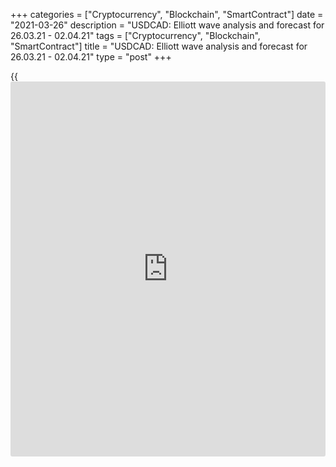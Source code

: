 +++
categories = ["Cryptocurrency", "Blockchain", "SmartContract"]
date = "2021-03-26"
description = "USDCAD: Elliott wave analysis and forecast for 26.03.21 - 02.04.21"
tags = ["Cryptocurrency", "Blockchain", "SmartContract"]
title = "USDCAD: Elliott wave analysis and forecast for 26.03.21 - 02.04.21"
type = "post"
+++

{{<iframe id="large-banner" src="https://www.bounty.group/#slide=1.0" width="100%" height="600" scrolling="no" style="border: 0px solid rgb(216, 221, 230); border-radius: 3px;">}}

2021-03-26

2021-03-26

USDCAD: Elliott wave analysis and forecast for 26.03.21 – 02.04.21Alex
Geuta

 **Main scenario:** consider short positions from corrections below the
level of 1.2740 with a target of 1.2300 – 1.2200.

 **Alternative scenario:** breakout and consolidation above the level of
1.2740 will allow the pair to continue rising to the levels of 1.2989 –
1.3308.

 **Analysis:** Daily time frame: wave (С) of 4 of larger degree
continues developing, with the first wave 1 of (C) forming inside. The
fifth wave v of 1 is forming on the H4 time frame, with wave (v) of v of
smaller degree developing inside. The third wave of smaller degree iii
of (v) appeared to have formed on the H1 time frame, and a local
correction is coming to its end in the form of wave iv of (v). If the
presumption is correct, the pair will continue to fall to the levels of
1.2300 – 1.2200 after correction. The level of 1.2740 is critical in
this scenario, as the breakout will enable the pair to continue rising
to the levels of 1.2989 – 1.3308.

* * *

* * *



## Price chart of USDCAD in real time mode

The content of this article reflects the author’s opinion and does not
necessarily reflect the official position of LiteForex. The material
published on this page is provided for informational purposes only and
should not be considered as the provision of investment advice for the
purposes of Directive 2004/39/EC.

Rate this article:

{{value}}

( {{count}} {{title}} )